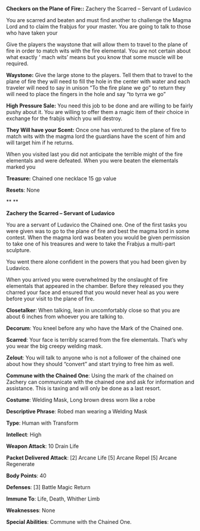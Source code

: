 **Checkers on the Plane of Fire::** Zachery the Scarred – Servant of Ludavico



You are scarred and beaten and must find another to challenge the Magma Lord and to claim the frabjus for your master. 
 You are going to talk to those who have taken your 



Give the players the waystone that will allow them to travel to the plane of fire in order to match wits with the fire elemental. You are not certain about what exactly ‘ mach wits’ means but you know that some muscle will be required. 



**Waystone:** Give the large stone to the players. Tell them that to travel to the plane of fire they will need to fill the hole in the center with water and each traveler will need to say in unison “To the fire plane we go” to return they will need to place the fingers in the hole and say “to tyrra we go”

**High Pressure Sale:** You need this job to be done and are willing to be fairly pushy about it. You are willing to offer them a magic item of their choice in exchange for the frabjis which you will destroy.

**They Will have your Scent:** Once one has ventured to the plane of fire to match wits with the magma lord the guardians have the scent of him and will target him if he returns. 

 

When you visited last you did not anticipate the terrible might of the fire elementals and were defeated. When you were beaten the elementals marked you 

**Treasure:** Chained one necklace 15 gp value

**Resets**: None

 

**
**

**Zachery the Scarred – Servant of Ludavico**



You are a servant of Ludavico the Chained one. One of the first tasks you were given was to go to the plane of fire and best the magma lord in some contest. When the magma lord was beaten you would be given permission to take one of his treasures and were to take the Frabjus a multi-part sculpture. 

You went there alone confident in the powers that you had been given by Ludavico. 

When you arrived you were overwhelmed by the onslaught of fire elementals that appeared in the chamber. Before they released you they charred your face and ensured that you would never heal as you were before your visit to the plane of fire. 



**Closetalker**: When talking, lean in uncomfortably close so that you are about 6 inches from whoever you are talking to. 

**Decorum**: You kneel before any who have the Mark of the Chained one.

**Scarred**: Your face is terribly scarred from the fire elementals. That’s why you wear the big creepy welding mask.

**Zelout**: You will talk to anyone who is not a follower of the chained one about how they should “convert” and start trying to free him as well.

**Commune with the Chained One**: Using the mark of the chained on Zachery can communicate with the chained one and ask for information and assistance. This is taxing and will only be done as a last resort. 

**Costume**: Welding Mask, Long brown dress worn like a robe

**Descriptive Phrase**: Robed man wearing a Welding Mask

**Type**: Human with Transform

**Intellect**: High

**Weapon Attack**: 10 Drain Life

**Packet Delivered Attack**: [2] Arcane Life [5] Arcane Repel [5] Arcane Regenerate

**Body Points**: 40

**Defenses**: [3] Battle Magic Return

**Immune To**: Life, Death, Whither Limb

**Weaknesses**: None

**Special Abilities**: Commune with the Chained One. 
